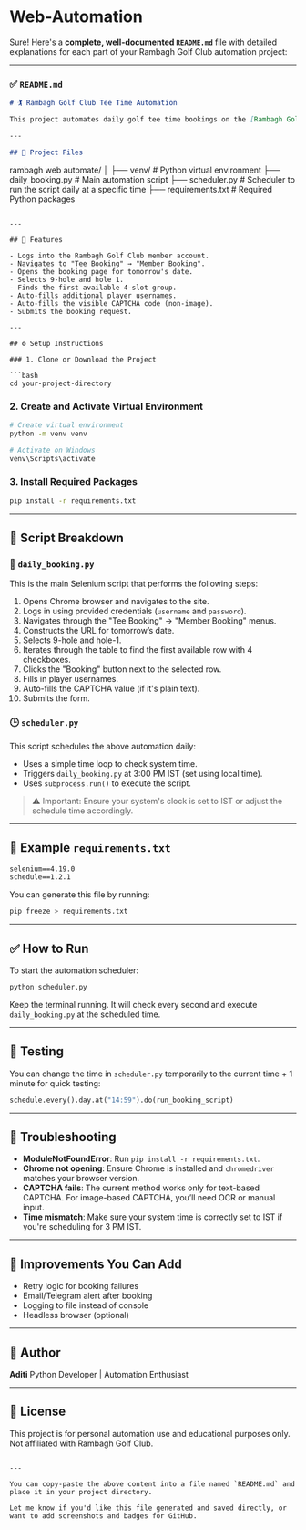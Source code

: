 # Web-Automation

Sure! Here's a **complete, well-documented `README.md`** file with detailed explanations for each part of your Rambagh Golf Club automation project:

---

### ✅ `README.md`

```markdown
# 🏌️ Rambagh Golf Club Tee Time Automation

This project automates daily golf tee time bookings on the [Rambagh Golf Club Jaipur](https://rambaghgolfclubjaipur.com/) website. It uses **Selenium WebDriver** to interact with the site, and a **Python scheduler script** to run the automation every day at 3:00 PM IST.

---

## 📁 Project Files

```

rambagh web automate/
│
├── venv/                   # Python virtual environment
├── daily\_booking.py        # Main automation script
├── scheduler.py            # Scheduler to run the script daily at a specific time
├── requirements.txt        # Required Python packages

````

---

## 📌 Features

- Logs into the Rambagh Golf Club member account.
- Navigates to "Tee Booking" → "Member Booking".
- Opens the booking page for tomorrow's date.
- Selects 9-hole and hole 1.
- Finds the first available 4-slot group.
- Auto-fills additional player usernames.
- Auto-fills the visible CAPTCHA code (non-image).
- Submits the booking request.

---

## ⚙️ Setup Instructions

### 1. Clone or Download the Project

```bash
cd your-project-directory
````

### 2. Create and Activate Virtual Environment

```bash
# Create virtual environment
python -m venv venv

# Activate on Windows
venv\Scripts\activate
```

### 3. Install Required Packages

```bash
pip install -r requirements.txt
```

---

## 📜 Script Breakdown

### 🐍 `daily_booking.py`

This is the main Selenium script that performs the following steps:

1. Opens Chrome browser and navigates to the site.
2. Logs in using provided credentials (`username` and `password`).
3. Navigates through the "Tee Booking" → "Member Booking" menus.
4. Constructs the URL for tomorrow’s date.
5. Selects 9-hole and hole-1.
6. Iterates through the table to find the first available row with 4 checkboxes.
7. Clicks the "Booking" button next to the selected row.
8. Fills in player usernames.
9. Auto-fills the CAPTCHA value (if it's plain text).
10. Submits the form.

### 🕒 `scheduler.py`

This script schedules the above automation daily:

* Uses a simple time loop to check system time.
* Triggers `daily_booking.py` at 3:00 PM IST (set using local time).
* Uses `subprocess.run()` to execute the script.

> ⚠️ Important: Ensure your system's clock is set to IST or adjust the schedule time accordingly.

---

## 🧾 Example `requirements.txt`

```txt
selenium==4.19.0
schedule==1.2.1
```

You can generate this file by running:

```bash
pip freeze > requirements.txt
```

---

## ✅ How to Run

To start the automation scheduler:

```bash
python scheduler.py
```

Keep the terminal running. It will check every second and execute `daily_booking.py` at the scheduled time.

---

## 🧪 Testing

You can change the time in `scheduler.py` temporarily to the current time + 1 minute for quick testing:

```python
schedule.every().day.at("14:59").do(run_booking_script)
```

---

## 🐞 Troubleshooting

* **ModuleNotFoundError**: Run `pip install -r requirements.txt`.
* **Chrome not opening**: Ensure Chrome is installed and `chromedriver` matches your browser version.
* **CAPTCHA fails**: The current method works only for text-based CAPTCHA. For image-based CAPTCHA, you’ll need OCR or manual input.
* **Time mismatch**: Make sure your system time is correctly set to IST if you're scheduling for 3 PM IST.

---

## 📌 Improvements You Can Add

* Retry logic for booking failures
* Email/Telegram alert after booking
* Logging to file instead of console
* Headless browser (optional)

---

## 👤 Author

**Aditi**
Python Developer | Automation Enthusiast

---

## 📝 License

This project is for personal automation use and educational purposes only. Not affiliated with Rambagh Golf Club.

```

---

You can copy-paste the above content into a file named `README.md` and place it in your project directory.

Let me know if you'd like this file generated and saved directly, or want to add screenshots and badges for GitHub.
```
